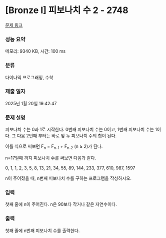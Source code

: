 # [Bronze I] 피보나치 수 2 - 2748 

[문제 링크](https://www.acmicpc.net/problem/2748) 

### 성능 요약

메모리: 9340 KB, 시간: 100 ms

### 분류

다이나믹 프로그래밍, 수학

### 제출 일자

2025년 1월 20일 19:42:47

### 문제 설명

<p>피보나치 수는 0과 1로 시작한다. 0번째 피보나치 수는 0이고, 1번째 피보나치 수는 1이다. 그 다음 2번째 부터는 바로 앞 두 피보나치 수의 합이 된다.</p>

<p>이를 식으로 써보면 F<sub>n</sub> = F<sub>n-1</sub> + F<sub>n-2</sub> (n ≥ 2)가 된다.</p>

<p>n=17일때 까지 피보나치 수를 써보면 다음과 같다.</p>

<p>0, 1, 1, 2, 3, 5, 8, 13, 21, 34, 55, 89, 144, 233, 377, 610, 987, 1597</p>

<p>n이 주어졌을 때, n번째 피보나치 수를 구하는 프로그램을 작성하시오.</p>

### 입력 

 <p>첫째 줄에 n이 주어진다. n은 90보다 작거나 같은 자연수이다.</p>

### 출력 

 <p>첫째 줄에 n번째 피보나치 수를 출력한다.</p>

